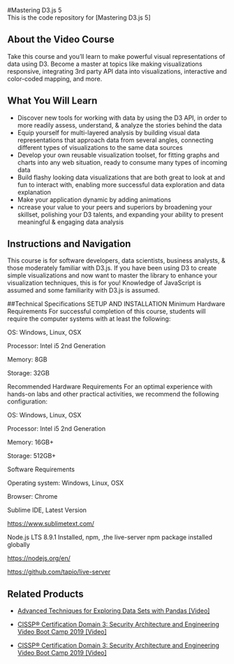 #Mastering D3.js 5	
This is the code repository for [Mastering D3.js 5]	
## About the Video Course
Take this course and you’ll learn to make powerful visual representations of data using D3. Become a master at topics like making visualizations responsive, integrating 3rd party API data into visualizations, interactive and color-coded mapping, and more.	

<H2>What You Will Learn</H2>
<DIV class=book-info-will-learn-text>
<UL>
<LI>Discover new tools for working with data by using the D3 API, in order to more readily assess, understand, & analyze the stories behind the data 
<LI>Equip yourself for multi-layered analysis by building visual data representations that approach data from several angles, connecting different types of visualizations to the same data sources
<LI>Develop your own reusable visualization toolset, for fitting graphs and charts into any web situation, ready to consume many types of incoming data
<LI>Build flashy looking data visualizations that are both great to look at and fun to interact with, enabling more successful data exploration and data explanation
<LI>Make your application dynamic by adding animations
<LI>ncrease your value to your peers and superiors by broadening your skillset, polishing your D3 talents, and expanding your ability to present meaningful & engaging data analysis</LI></UL></DIV>

## Instructions and Navigation
This course is for software developers, data scientists, business analysts, & those moderately familiar with D3.js. If you have been using D3 to create simple visualizations and now want to master the library to enhance your visualization techniques, this is for you! 
Knowledge of JavaScript is assumed and some familiarity with D3.js is assumed.


##Technical Specifications
SETUP AND INSTALLATION
Minimum Hardware Requirements
For successful completion of this course, students will require the computer systems with at least the following:


OS: Windows, Linux, OSX



Processor: Intel i5 2nd Generation



Memory: 8GB



Storage: 32GB


Recommended Hardware Requirements
For an optimal experience with hands-on labs and other practical activities, we recommend the following configuration:


OS: Windows, Linux, OSX



Processor: Intel i5 2nd Generation



Memory: 16GB+



Storage: 512GB+


Software Requirements

Operating system: Windows, Linux, OSX 



Browser: Chrome



Sublime IDE, Latest Version



https://www.sublimetext.com/





Node.js LTS 8.9.1 Installed, npm, ,the live-server npm package installed globally



https://nodejs.org/en/



https://github.com/tapio/live-server


## Related Products
* [Advanced Techniques for Exploring Data Sets with Pandas [Video]](https://www.packtpub.com/big-data-and-business-intelligence/advanced-techniques-exploring-data-sets-pandas-video?utm_source=github&utm_medium=repository&utm_campaign=9781788397599)

* [CISSP®️ Certification Domain 3: Security Architecture and Engineering Video Boot Camp 2019 [Video]](https://www.packtpub.com/application-development/cissp-certification-domain-3-security-architecture-and-engineering-video?utm_source=github&utm_medium=repository&utm_campaign=9781838646080)

* [CISSP®️ Certification Domain 3: Security Architecture and Engineering Video Boot Camp 2019 [Video]](https://www.packtpub.com/application-development/cissp-certification-domain-3-security-architecture-and-engineering-video?utm_source=github&utm_medium=repository&utm_campaign=9781838646080)


